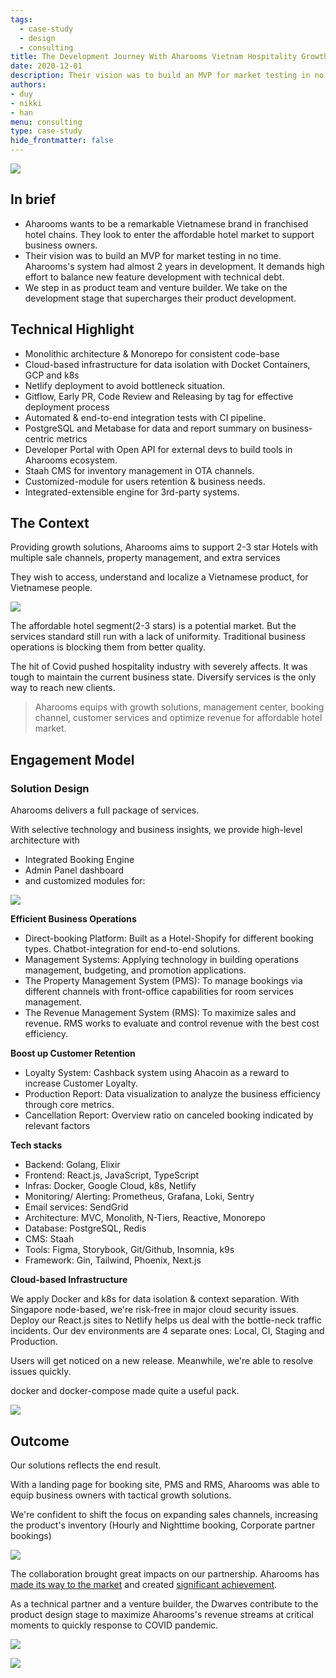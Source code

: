 ```yaml
---
tags: 
  - case-study
  - design
  - consulting
title: The Development Journey With Aharooms Vietnam Hospitality Growth Solutions
date: 2020-12-01
description: Their vision was to build an MVP for market testing in no time. Aharooms's system had almost 2 years in development. It demands high effort to balance new feature development with technical debt.We step in as product team and venture builder. We take on the development stage that supercharges their product development.
authors: 
- duy
- nikki
- han
menu: consulting
type: case-study
hide_frontmatter: false
---
```


![](assets/the-development-journey-with-aharooms---vietnam-hospitality-growth-solutions_aharoom.webp)

## In brief
* Aharooms wants to be a remarkable Vietnamese brand in franchised hotel chains. They look to enter the affordable hotel market to support business owners. 
* Their vision was to build an MVP for market testing in no time. Aharooms's system had almost 2 years in development. It demands high effort to balance new feature development with technical debt.
* We step in as product team and venture builder. We take on the development stage that supercharges their product development.

## Technical Highlight
* Monolithic architecture & Monorepo for consistent code-base
* Cloud-based infrastructure for data isolation with Docket Containers, GCP and k8s
* Netlify deployment to avoid bottleneck situation.
* Gitflow, Early PR, Code Review and Releasing by tag for effective deployment process
* Automated & end-to-end integration tests with CI pipeline.
* PostgreSQL and Metabase for data and report summary on business-centric metrics
* Developer Portal with Open API for external devs to build tools in Aharooms ecosystem.
* Staah CMS for inventory management in OTA channels.
* Customized-module for users retention & business needs.
* Integrated-extensible engine for 3rd-party systems.

## The Context
Providing growth solutions, Aharooms aims to support 2-3 star Hotels with multiple sale channels, property management, and extra services

They wish to access, understand and localize a Vietnamese product, for Vietnamese people.

![](assets/the-development-journey-with-aharooms---vietnam-hospitality-growth-solutions_aha-room-web.webp)

The affordable hotel segment(2-3 stars) is a potential market. But the services standard still run with  a lack of uniformity. Traditional business operations is blocking them from better quality. 

The hit of Covid pushed hospitality industry with severely affects. It was tough to maintain the current business state. Diversify services is the only way to reach new clients. 

>
> Aharooms equips with growth solutions, management center, booking channel, customer services and optimize revenue for affordable hotel market. 

## Engagement Model
### Solution Design

Aharooms delivers a full package of services. 

With selective technology and business insights, we provide high-level architecture with 
* Integrated Booking Engine
* Admin Panel dashboard 
* and customized modules for:

![](assets/the-development-journey-with-aharooms---vietnam-hospitality-growth-solutions_aha-solu.webp)

**Efficient Business Operations**

* Direct-booking Platform: Built as a Hotel-Shopify for different booking types. Chatbot-integration for end-to-end solutions.
* Management Systems: Applying technology in building operations management, budgeting, and promotion applications.
* The Property Management System (PMS): To manage bookings via different channels with front-office capabilities for room services management. 
* The Revenue Management System (RMS): To maximize sales and revenue.  RMS works to evaluate and control revenue with the best cost efficiency.

**Boost up Customer Retention**

* Loyalty System: Cashback system using Ahacoin as a reward to increase Customer Loyalty.
* Production Report: Data visualization to analyze the business efficiency through core metrics.
* Cancellation Report: Overview ratio on canceled booking indicated by relevant factors

**Tech stacks**

* Backend: Golang, Elixir
* Frontend: React.js, JavaScript, TypeScript
* Infras: Docker, Google Cloud, k8s, Netlify
* Monitoring/ Alerting: Prometheus, Grafana, Loki, Sentry
* Email services: SendGrid
* Architecture: MVC, Monolith, N-Tiers, Reactive, Monorepo
* Database: PostgreSQL, Redis
* CMS: Staah
* Tools: Figma, Storybook, Git/Github, Insomnia, k9s
* Framework: Gin, Tailwind, Phoenix, Next.js

**Cloud-based Infrastructure**

We apply Docker and k8s for data isolation & context separation. With Singapore node-based, we're risk-free in major cloud security issues. Deploy our React.js sites to Netlify helps us deal with the bottle-neck traffic incidents.
Our dev environments are 4 separate ones: Local, CI, Staging and Production. 

Users will get noticed on a new release. Meanwhile, we're able to resolve issues quickly. 

docker and docker-compose made quite a useful pack. 

![](assets/the-development-journey-with-aharooms---vietnam-hospitality-growth-solutions_aha-infras.webp)

## Outcome
Our solutions reflects the end result. 

With a landing page for booking site, PMS and RMS, Aharooms was able to equip business owners with tactical growth solutions. 

We're confident to shift the focus on expanding sales channels, increasing the product's inventory (Hourly and Nighttime booking, Corporate partner bookings)

![](assets/the-development-journey-with-aharooms---vietnam-hospitality-growth-solutions_aha-book.webp)

The collaboration brought great impacts on our partnership. Aharooms has [made its way to the market](https://doanhnghiep.quocgiakhoinghiep.vn/en/doanhnghiep/aharooms/) and created [significant achievement](https://baodautu.vn/doanh-nhan-ngo-duc-nguyen-ceo-aharooms-giac-mo-chuoi-khach-san-dai-ca-thap-ky-d115045.html).

As a technical partner and a venture builder, the Dwarves contribute to the product design stage to maximize Aharooms's revenue streams at critical moments to quickly response to COVID pandemic.

![](assets/the-development-journey-with-aharooms---vietnam-hospitality-growth-solutions_aha-ws.webp)

![](assets/the-development-journey-with-aharooms---vietnam-hospitality-growth-solutions_aha-pms.webp)